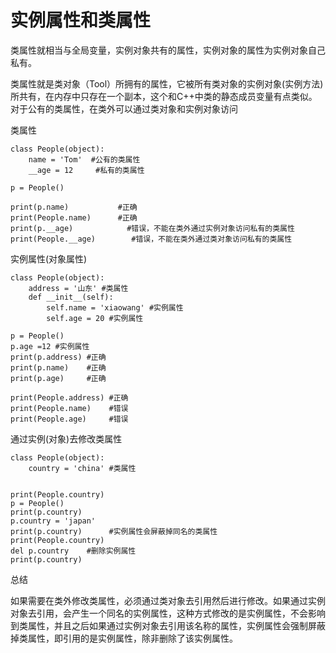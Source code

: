 # 实例属性和类属性

类属性就相当与全局变量，实例对象共有的属性，实例对象的属性为实例对象自己私有。

类属性就是类对象（Tool）所拥有的属性，它被所有类对象的实例对象(实例方法)所共有，在内存中只存在一个副本，这个和C++中类的静态成员变量有点类似。对于公有的类属性，在类外可以通过类对象和实例对象访问

 
类属性
```
class People(object):
    name = 'Tom'  #公有的类属性
    __age = 12     #私有的类属性
    
p = People()
    
print(p.name)           #正确
print(People.name)      #正确
print(p.__age)            #错误，不能在类外通过实例对象访问私有的类属性
print(People.__age)        #错误，不能在类外通过类对象访问私有的类属性
```
实例属性(对象属性)
```
class People(object):
    address = '山东' #类属性
    def __init__(self):
        self.name = 'xiaowang' #实例属性
        self.age = 20 #实例属性
    
p = People()
p.age =12 #实例属性
print(p.address) #正确
print(p.name)    #正确
print(p.age)     #正确
    
print(People.address) #正确
print(People.name)    #错误
print(People.age)     #错误
```
通过实例(对象)去修改类属性
```
class People(object):
    country = 'china' #类属性
    
    
print(People.country)
p = People()
print(p.country)
p.country = 'japan' 
print(p.country)      #实例属性会屏蔽掉同名的类属性
print(People.country)
del p.country    #删除实例属性
print(p.country)
```
总结

如果需要在类外修改类属性，必须通过类对象去引用然后进行修改。如果通过实例对象去引用，会产生一个同名的实例属性，这种方式修改的是实例属性，不会影响到类属性，并且之后如果通过实例对象去引用该名称的属性，实例属性会强制屏蔽掉类属性，即引用的是实例属性，除非删除了该实例属性。
